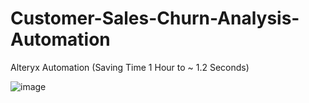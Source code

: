 # Customer-Sales-Churn-Analysis-Automation
Alteryx Automation (Saving Time 1 Hour to ~ 1.2 Seconds)

![image](https://github.com/user-attachments/assets/3b450b60-694b-49c2-8a76-00c5bae514f1)
